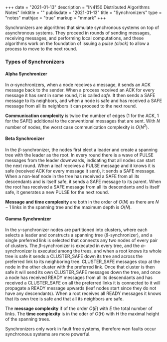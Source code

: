 +++
date = "2021-01-13"
description = "IN4150 Distributed Algorithms Notes"
linktitle = ""
publisdate = "2021-01-13"
title = "Synchronizers"
type = "notes"
mathjax = "true"
markup = "mmark"
+++

Synchronizers are algorithms that simulate synchronous systems on top of asynchronous systems. They proceed in rounds of sending messages, receiving messages, and performing local computations, and these algorithms work on the foundation of issuing a _pulse (clock)_ to allow a process to move to the next round.

### Types of Synchronizers

#### Alpha Synchronizer

In $\alpha$-synchronizers, when a node receives a message, it sends an ACK message back to the sender. When a process received an ACK for every message it has sent in some round, it is called _safe_. It then sends a SAFE message to its neighbors, and when a node is safe and has received a SAFE message from all its neighbors it can proceed to the next round.

**Communication complexity** is twice the number of edges (1 for the ACK, 1 for the SAFE) additional to the conventional messages that are sent.
With $N$ number of nodes, the worst case communication complexity is $O(N^2)$.

#### Beta Synchronizer

In the $\beta$-synchronizer, the nodes first elect a leader and create a spanning tree with the leader as the root. In every round there is a wave of PULSE messages from the leader downwards, indicating that all nodes can start the next round. When a leaf receives a PULSE message and it knows it is safe (received ACK for every message it sent), it sends a SAFE message. When a non-leaf node in the tree has received a SAFE from all its descendants and is itself safe, it sends a SAFE message to its parent. When the root has received a SAFE message from all its descendants and is itself safe, it generates a new PULSE for the next round.

**Message and time complexity** are both in the order of $O(N)$ as there are $N-1$ links in the spanning tree and the maximum depth is $O(N)$.

#### Gamma Synchronizer

In the $\gamma$-synchronizer nodes are partitioned into clusters, where each selects a leader and constructs a spanning tree ($\beta$-synchronizer), and a single preferred link is selected that connects any two nodes of every pair of clusters. The $\beta$-synchronizer is executed in every tree, and the $\alpha$-synchronizer is executed among the trees, and when a root knows its whole tree is safe it sends a CLUSTER\_SAFE down its tree and across the preferred link to its neighboring tree. CLUSTER\_SAFE messages stop at the node in the other cluster with the preferred link. Once that cluster
is then safe it will send its own CLUSTER\_SAFE messages down the tree, and once a node has received READY messages from all its
descendants and has received a CLUSTER\_SAFE on all the preferred links it is connected to it will propagate a READY message
 upwards (leaf nodes start since they do not have any descendants). When a root receives all READY messages it knows that its
 own tree is safe and that all its neighbors are safe.

The **message complexity** if of the order $O(E)$ with $E$ the total number of links. The **time complexity** is in the oder of $O(H)$ with $H$ the maximal height of the spanning trees.

Synchronizers only work in fault free systems, therefore wen faults occur synchronous systems are more powerful.
